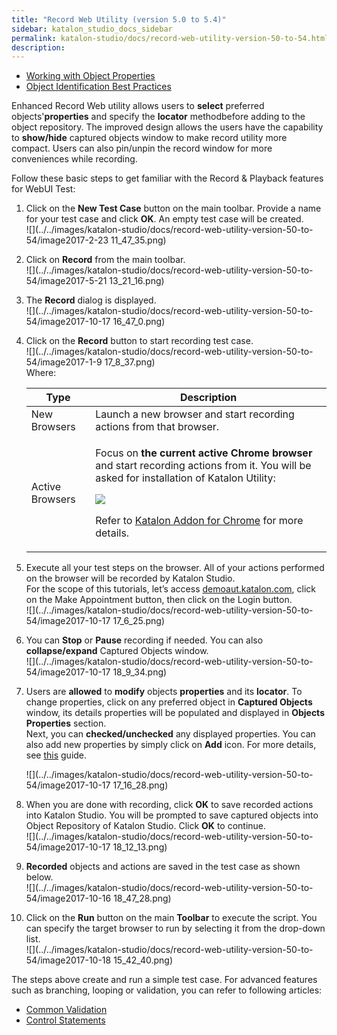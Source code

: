 ```yaml
---
title: "Record Web Utility (version 5.0 to 5.4)" 
sidebar: katalon_studio_docs_sidebar
permalink: katalon-studio/docs/record-web-utility-version-50-to-54.html 
description: 
---
```

*   [Working with Object Properties](https://docs.katalon.com/x/ZxlO)
*   [Object Identification Best Practices](https://docs.katalon.com/display/KD/Optimizing+Object+Identification+and+Tools)

Enhanced Record Web utility allows users to **select** preferred objects'**properties** and specify the **locator** methodbefore adding to the object repository. The improved design allows the users have the capability to **show/hide** captured objects window to make record utility more compact. Users can also pin/unpin the record window for more conveniences while recording.

Follow these basic steps to get familiar with the Record & Playback features for WebUI Test:  

1.  Click on the **New Test Case** button on the main toolbar. Provide a name for your test case and click **OK**. An empty test case will be created.   
    ![](../../images/katalon-studio/docs/record-web-utility-version-50-to-54/image2017-2-23 11_47_35.png)  
      
    
2.  Click on **Record** from the main toolbar.  
    ![](../../images/katalon-studio/docs/record-web-utility-version-50-to-54/image2017-5-21 13_21_16.png)  
      
    
3.  The **Record** dialog is displayed.  
    ![](../../images/katalon-studio/docs/record-web-utility-version-50-to-54/image2017-10-17 16_47_0.png)  
      
    
4.  Click on the **Record** button to start recording test case.   
    ![](../../images/katalon-studio/docs/record-web-utility-version-50-to-54/image2017-1-9 17_8_37.png)  
    Where:
    
    <table class="wrapped confluenceTable" style="table-layout: fixed;"><thead><tr><th class="xtd-0-0 confluenceTh" style="">Type</th><th class="xtd-0-1 confluenceTh" style="">Description</th></tr></thead><tbody style=""><tr class="xtr-1" style=""><td class="xtd-1-0 confluenceTd" style="">New Browsers</td><td class="xtd-1-1 confluenceTd" style="">Launch a new browser and start recording actions from that browser.</td></tr><tr class="xtr-2" style=""><td class="xtd-2-0 confluenceTd" style="">Active Browsers</td><td class="xtd-2-1 confluenceTd" style=""><div class="content-wrapper" style=""><p style="">Focus on <strong style="">the current active Chrome browser</strong> and start recording actions from it. You will be asked for installation of Katalon Utility:</p><p style=""><span class="confluence-embedded-file-wrapper" style=""><img class="confluence-embedded-image" src="../../images/katalon-studio/docs/record-web-utility-version-50-to-54/image2017-2-23 11_54_29.png" data-image-src="/download/attachments/5118055/image2017-2-23%2011%3A54%3A29.png?version=1&amp;modificationDate=1507618629000&amp;api=v2" data-unresolved-comment-count="0" data-linked-resource-id="5118030" data-linked-resource-version="1" data-linked-resource-type="attachment" data-linked-resource-default-alias="image2017-2-23 11:54:29.png" data-base-url="https://docs.katalon.com" data-linked-resource-content-type="image/png" data-linked-resource-container-id="5118055" data-linked-resource-container-version="1" style=""></span></p><p style="">Refer to <a href="/display/KD/Katalon+Addon+for+Chrome" style="">Katalon Addon for Chrome</a> for more details.</p></div></td></tr></tbody></table>
    
      
      
    
5.  Execute all your test steps on the browser. All of your actions performed on the browser will be recorded by Katalon Studio.   
    For the scope of this tutorials, let’s access [demoaut.katalon.com](http://demoaut.katalon.com), click on the Make Appointment button, then click on the Login button.  
    ![](../../images/katalon-studio/docs/record-web-utility-version-50-to-54/image2017-10-17 17_6_25.png)  
      
    
6.  You can **Stop** or **Pause** recording if needed. You can also **collapse/expand** Captured Objects window.   
    ![](../../images/katalon-studio/docs/record-web-utility-version-50-to-54/image2017-10-17 18_9_34.png)  
      
    
7.  Users are **allowed** to **modify** objects **properties** and its **locator**. To change properties, click on any preferred object in **Captured Objects** window, its details properties will be populated and displayed in **Objects Properties** section.   
    Next, you can **checked/unchecked** any displayed properties. You can also add new properties by simply click on **Add** icon. For more details, see [this](https://docs.katalon.com/x/ZxlO) guide.   
      
    ![](../../images/katalon-studio/docs/record-web-utility-version-50-to-54/image2017-10-17 17_16_28.png)  
      
    
8.  When you are done with recording, click **OK** to save recorded actions into Katalon Studio. You will be prompted to save captured objects into Object Repository of Katalon Studio. Click **OK** to continue.  
    ![](../../images/katalon-studio/docs/record-web-utility-version-50-to-54/image2017-10-17 18_12_13.png)  
      
    
9.  **Recorded** objects and actions are saved in the test case as shown below.  
    ![](../../images/katalon-studio/docs/record-web-utility-version-50-to-54/image2017-10-16 18_47_28.png)  
      
    
10.  Click on the **Run** button on the main **Toolbar** to execute the script. You can specify the target browser to run by selecting it from the drop-down list.   
    ![](../../images/katalon-studio/docs/record-web-utility-version-50-to-54/image2017-10-18 15_42_40.png)  
      
    

The steps above create and run a simple test case. For advanced features such as branching, looping or validation, you can refer to following articles: 

*   [Common Validation](https://www.katalon.com/tutorials/common-validation/) 
*   [Control Statements](/display/KD/Control+Statements)